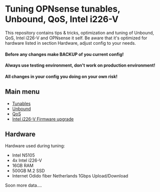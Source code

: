 # Tuning OPNsense tunables, Unbound, QoS, Intel i226-V 
This repository contains tips & tricks, optimization and tuning of Unbound, QoS, Intel i226-V and OPNsense it self. Be aware that it's optimized for hardware listed in section Hardware, adjust config to your needs.
#### Before any changes make BACKUP of you current config! 
#### Always use testing environment, don't work on production environment!
#### All changes in your config you doing on your own risk!

## Main menu 
- [Tunables](https://github.com/nightcomdev/opnsense/tree/main/tunables)
- [Unbound](https://github.com/nightcomdev/opnsense/tree/main/Unbound)
- [QoS](https://github.com/nightcomdev/opnsense/tree/main/QoS)
- [Intel i226-V Firmware upgrade](https://github.com/nightcomdev/opnsense/tree/main/i226-firmware-upgrade)



## Hardware
Hardware used during tuning:
- Intel N5105
- 4x Intel i226-V
- 16GB RAM
- 500GB M.2 SSD
- Internet Odido fiber Netherlands 1Gbps Upload/Download

Soon more data....
